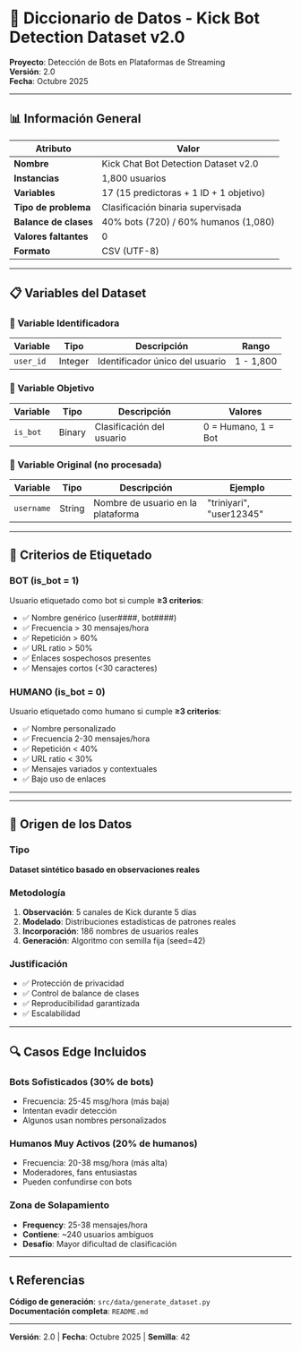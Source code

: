 # 📖 Diccionario de Datos - Kick Bot Detection Dataset v2.0

**Proyecto**: Detección de Bots en Plataformas de Streaming  
**Versión**: 2.0  
**Fecha**: Octubre 2025

---

## 📊 Información General

| Atributo | Valor |
|----------|-------|
| **Nombre** | Kick Chat Bot Detection Dataset v2.0 |
| **Instancias** | 1,800 usuarios |
| **Variables** | 17 (15 predictoras + 1 ID + 1 objetivo) |
| **Tipo de problema** | Clasificación binaria supervisada |
| **Balance de clases** | 40% bots (720) / 60% humanos (1,080) |
| **Valores faltantes** | 0 |
| **Formato** | CSV (UTF-8) |

---

## 📋 Variables del Dataset

### 🔑 Variable Identificadora

| Variable | Tipo | Descripción | Rango |
|----------|------|-------------|-------|
| `user_id` | Integer | Identificador único del usuario | 1 - 1,800 |

### 🎯 Variable Objetivo

| Variable | Tipo | Descripción | Valores |
|----------|------|-------------|---------|
| `is_bot` | Binary | Clasificación del usuario | 0 = Humano, 1 = Bot |

### 📝 Variable Original (no procesada)

| Variable | Tipo | Descripción | Ejemplo |
|----------|------|-------------|---------|
| `username` | String | Nombre de usuario en la plataforma | "triniyari", "user12345" |

---

## 🎯 Criterios de Etiquetado

### BOT (is_bot = 1)
Usuario etiquetado como bot si cumple **≥3 criterios**:

- ✅ Nombre genérico (user####, bot####)
- ✅ Frecuencia > 30 mensajes/hora
- ✅ Repetición > 60%
- ✅ URL ratio > 50%
- ✅ Enlaces sospechosos presentes
- ✅ Mensajes cortos (<30 caracteres)

### HUMANO (is_bot = 0)
Usuario etiquetado como humano si cumple **≥3 criterios**:

- ✅ Nombre personalizado
- ✅ Frecuencia 2-30 mensajes/hora
- ✅ Repetición < 40%
- ✅ URL ratio < 30%
- ✅ Mensajes variados y contextuales
- ✅ Bajo uso de enlaces

---
---

## 📁 Origen de los Datos

### Tipo
**Dataset sintético basado en observaciones reales**

### Metodología
1. **Observación**: 5 canales de Kick durante 5 días
2. **Modelado**: Distribuciones estadísticas de patrones reales
3. **Incorporación**: 186 nombres de usuarios reales
4. **Generación**: Algoritmo con semilla fija (seed=42)

### Justificación
- ✅ Protección de privacidad
- ✅ Control de balance de clases
- ✅ Reproducibilidad garantizada
- ✅ Escalabilidad

---

## 🔍 Casos Edge Incluidos

### Bots Sofisticados (30% de bots)
- Frecuencia: 25-45 msg/hora (más baja)
- Intentan evadir detección
- Algunos usan nombres personalizados

### Humanos Muy Activos (20% de humanos)
- Frecuencia: 20-38 msg/hora (más alta)
- Moderadores, fans entusiastas
- Pueden confundirse con bots

### Zona de Solapamiento
- **Frequency**: 25-38 mensajes/hora
- **Contiene**: ~240 usuarios ambiguos
- **Desafío**: Mayor dificultad de clasificación

---

## 📞 Referencias

**Código de generación**: `src/data/generate_dataset.py`  
**Documentación completa**: `README.md`  

---

**Versión**: 2.0 | **Fecha**: Octubre 2025 | **Semilla**: 42
